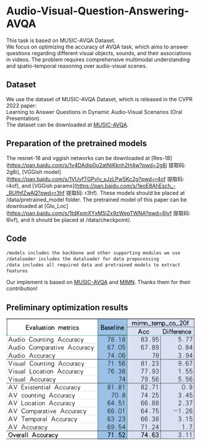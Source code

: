 # Audio-Visual-Question-Answering-AVQA
This task is based on MUSIC-AVQA Dataset.  
We focus on optimizing the accuracy of AVQA task, which aims to answer questions regarding different visual objects, sounds, and their associations in videos. The problem requires comprehensive multimodal understanding and spatio-temporal reasoning over audio-visual scenes.
## Dataset
We use the dataset of MUSIC-AVQA Dataset, which is released in the CVPR 2022 paper:  
Learning to Answer Questions in Dynamic Audio-Visual Scenarios (Oral Presentation).  
The dataset can be downloaded at [MUSIC-AVQA](https://gewu-lab.github.io/MUSIC-AVQA/).
## Preparation of the pretrained models
The resnet-18 and vggish networks can be downloaded at [Res-18](https://pan.baidu.com/s/1v4DAdjp0o2atNiKknh2H4w?pwd=2g8i 提取码: 2g8i), [VGGish model](https://pan.baidu.com/s/1VUyfTGPvlv_sJzLPw5Kc2g?pwd=r4of 提取码: r4of), and [VGGish params](https://pan.baidu.com/s/1eoE8AhEsch_-_RUfhfZwAQ?pwd=r3hf 提取码: r3hf). These models should be placed at /data/pretrained_model folder.
The pretrained model of this paper can be downloaded at [Glo_Loc](https://pan.baidu.com/s/1tdKpmXYxM5iZx9zWepTWNA?pwd=6lvf 提取码: 6lvf), and it should be placed at /data/checkpoint/.
## Code
```
/models includes the backbone and other supporting modules we use
/dataloader includes the dataloader for data prepocessing
/data includes all required data and pretrained models to extract features
```
Our implement is based on [MUSIC-AVQA](https://pages.github.com/) and [MIMN](https://github.com/xunan0812/MIMN). Thanks them for their contribution!
## Preliminary optimization results
![image](https://github.com/zailongchen/Audio-Visual-Question-Answering-AVQA/blob/main/result%20images/result_0.png)

